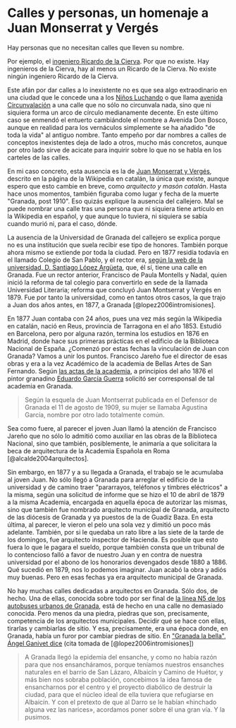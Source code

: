# Calles y personas, un homenaje a Juan Monserrat y Vergés

Hay personas que no necesitan calles que lleven su nombre.

Por ejemplo,
el
[ingeniero Ricardo de la Cierva](https://www.change.org/p/ayuntamiento-de-granada-llamar-arquitecto-juan-montserrat-verg%C3%A9s-a-la-calle-ingeniero-ricardo-de-la-cierva). Por
que no existe. Hay ingenieros de la Cierva, hay al menos un Ricardo de
la Cierva. No existe ningún ingeniero Ricardo de la Cierva. 

Este afán por dar calles a lo inexistente no es que sea algo
extraodinario en una ciudad que le concede una a
los
[Niños Luchando](http://granadaimedia.com/calle-ninos-luchando-granada/) o
que
llama
[avenida Circunvalación](http://granada.callejero.net/calle-de-la-circunvalacion-zaidin.html) a
una calle que no sólo no circunvala nada, sino que ni siquiera forma
un arco de círculo medianamente decente. En este último caso se
enmendó el entuerto cambiándole el nombre a Avenida Don Bosco, aunque
en realidad para los vernáculos simplemente se ha añadido "de toda la
vida" al antiguo nombre. Tanto empeño por dar nombres a calles de
conceptos inexistentes deja de lado a otros, mucho más
concretos, aunque por otro lado sirve de acicate para inquirir sobre
lo que no se habla en los carteles de las calles.

En mi caso concreto, esta ausencia es la
de
[Juan Monserrat y Vergés](https://ca.wikipedia.org/wiki/Joan_Montserrat_Verg%C3%A9s),
descrito en la página de la Wikipedia en catalán, la única que existe,
aunque espero que esto cambie en breve, como *arquitecto y masón
catalán*. Hasta hace unos momentos, también figuraba como lugar y
fecha de la muerte "Granada, post 1910". Eso quizás explique la
ausencia del callejero. Mal se puede nombrar una calle tras una
persona que ni siquiera tiene artículo en la Wikipedia en español, y
que aunque lo tuviera, ni siquiera se sabía cuando murió ni, para el
caso, dónde. 

La ausencia de la Universidad de Granada del callejero se explica
porque no es una institución que suela recibir ese tipo de
honores. También porque ahora mismo se extiende por toda la
ciudad. Pero en 1877 residía todavía en el llamado Colegio de San
Pablo, y el rector era, [según la web de la universidad,  D. Santiago López Argüeta](http://www.ugr.es/~archivo/sigloxix.htm), que, 
él sí, tiene una calle en Granada. Fue un rector anterior, Francisco
de Paula Montells y Nadal, quien inició la reforma de tal colegio para
convertirlo en sede de la llamada Universidad Literaria; reforma que
concluyó Juan Montserrat y Vergés en 1879. Fue por tanto la
universidad, como en tantos otros casos, la que trajo a Juan dos años
antes, en 1877, a Granada [@lopez2006intromisiones].

En 1877 Juan contaba con 24 años, pues una vez más según la Wikipedia
en catalán, nació en Reus, provincia de Tarragona en el
año 1853. Estudió en Barcelona, pero por alguna razón, termina los
estudios en 1876 en Madrid, donde hace sus primeras prácticas en el
edificio de la Biblioteca Nacional de España. ¿Comenzó por estas
fechas la vinculación de Juan con Granada? Vamos a unir los
puntos. Francisco Jareño fue el director de esas obras y era a la vez
Académico de la academia de Bellas Artes de San
Fernando. Según
[las actas de la academia](http://www.cervantesvirtual.com/portales/bellas_artes_san_fernando/partes/248345/real-academia-de-bellas-artes-de-san-fernando-comision-de-arquitectura-libros-de-actas-1786-1959-160),
a principios del año 1876 el pintor
granadino
[Eduardo García Guerra](https://es.wikipedia.org/wiki/Eduardo_Garc%C3%ADa_Guerra) solicitó
ser corresponsal de tal academia en Granada. 

>Según la esquela de Juan Montserrat publicada en el Defensor de
>Granada el 11 de agosto de 1909, su mujer se llamaba Agustina
>García, nombre por otro lado totalmente común. 

Sea como fuere, al parecer el joven Juan llamó la atención de Francisco
Jareño que no sólo lo admitió como auxiliar en las obras de la
Biblioteca Nacional, sino que también, posiblemente, le animaría a que
solicitara la beca de arquitectura de la Academia Española en Roma
[@alcalde2004arquitectos]. 

Sin embargo, en 1877 y a su llegada a Granada, el trabajo se le
acumulaba al joven Juan. No sólo llegó a Granada para arreglar el
edificio de la universidad y de camino traer "pararrayos, teléfonos y
timbres eléctricos" a la misma, según una solicitud de informe que se
hizo el 10 de abril de 1879 a la misma Academia, encargada en aquella
época de autorizar las mismas, sino que también fue nombrado
arquitecto municipal de Granada, arquitecto de las diócesis de Granada
y ya puestos de la de Guadiz Baza. En esta última, al parecer, le
vieron el pelo una sola vez y dimitió un poco más adelante. También,
por si le quedaba un rato libre a las siete de la tarde de los
domingos, fue arquitecto inspector de Hacienda. Es posible que esto
fuera lo que le pagara el sueldo, porque también consta que un
tribunal de lo contencioso falló a favor de nuestro Juan y en contra
de nuestra universidad por el abono de los honorarios devengados desde
1880 a 1886. Qué sucedió en 1879, nos lo podemos imaginar. Juan acabó
la obra y adiós muy buenas. Pero en esas fechas ya era arquitecto
municipal de Granada. 

No hay muchas calles dedicadas a arquitectos en Granada. Sólo dos, de
hecho. Una de ellas, conocida sobre todo por ser final de [la línea N5
de los autobuses urbanos de Granada](http://www.movilidadgranada.com/bus_linea.php?idioma=es&linea=N5),
está de hecho en una calle no demasiado conocida. Pero menos da una
piedra, piedras que son, precisamente, competencia de los arquitectos
municipales. Decidir qué se hace con ellas, tirarlas y cambiarlas de
sitio. Y esa, precisamente, era una época donde, en Granada, había
un furor por cambiar piedras de sitio. En ["Granada la bella", Ángel
Ganivet dice](https://es.wikisource.org/wiki/Granada_la_bella:_04)
(cita tomada de [@lopez2006intromisiones])

>A Granada llegó la epidemia del ensanche, y como no había razón para que nos ensancháramos, porque teníamos nuestros ensanches naturales en el barrio de San Lázaro, Albaicín y Camino de Huétor, y más bien nos sobraba población, concebimos la idea famosa de ensancharnos por el centro y el proyecto diabólico de destruir la ciudad, para que el núcleo ideal de ella tuviera que refugiarse en Albaicín. Y con el pretexto de que al Darro se le habían «hinchado alguna vez las narices», acordamos poner sobre él una gran vía. Y la pusimos.




